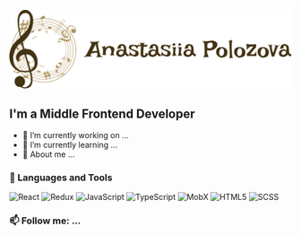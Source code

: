 ![Header](https://github.com/Pakistanka/Pakistanka/blob/main/assets/github.png)

## I'm a Middle Frontend Developer



- 🔭 I’m currently working on ...
- 🌱 I’m currently learning ...
- 👯 About me ...
### 💬 Languages and Tools

![React](https://img.shields.io/badge/-React-beige??style=social&logo=react&&logoColor=553344)
![Redux](https://img.shields.io/badge/-Redux-553344??style=social&logo=redux&&logoColor=beige)
![JavaScript](https://img.shields.io/badge/-javascript-beige??style=social&logo=mobx&&logoColor=553344)
![TypeScript](https://img.shields.io/badge/-TypeScript-553344??style=social&logo=typescript&&logoColor=beige)
![MobX](https://img.shields.io/badge/-MobX-beige??style=social&logo=mobx&&logoColor=553344)
![HTML5](https://img.shields.io/badge/-HTML5-553344??style=social&logo=html5&&logoColor=beige)
![SCSS](https://img.shields.io/badge/-SCSS-beige??style=social&logo=sass&&logoColor=553344)

### 📫 Follow me: ...

<!--
**Pakistanka/Pakistanka** is a ✨ _special_ ✨ repository because its `README.md` (this file) appears on your GitHub profile.

Here are some ideas to get you started:

- 🔭 I’m currently working on ...
- 🌱 I’m currently learning ...
- 👯 I’m looking to collaborate on ...
- 🤔 I’m looking for help with ...
- 💬 Ask me about ...
- 📫 How to reach me: ...
- 😄 Pronouns: ...
- ⚡ Fun fact: ...
-->
